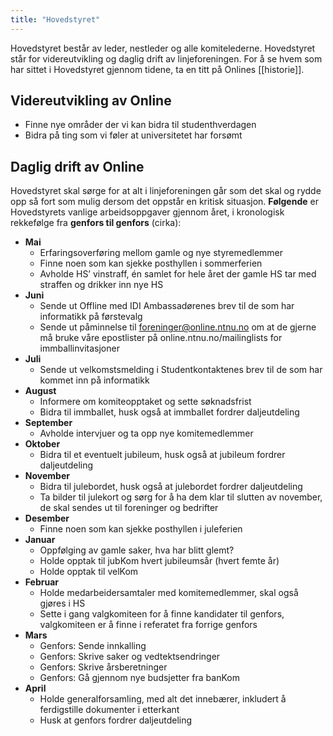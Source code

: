 ```yaml
---
title: "Hovedstyret"
---
```


Hovedstyret består av leder, nestleder og alle komitelederne.
Hovedstyret står for videreutvikling og daglig drift av linjeforeningen.
For å se hvem som har sittet i Hovedstyret gjennom tidene, ta en titt på
Onlines [[historie]].

Videreutvikling av Online
-------------------------

-   Finne nye områder der vi kan bidra til studenthverdagen
-   Bidra på ting som vi føler at universitetet har forsømt

Daglig drift av Online
----------------------

Hovedstyret skal sørge for at alt i linjeforeningen går som det skal og
rydde opp så fort som mulig dersom det oppstår en kritisk situasjon.
**Følgende** er Hovedstyrets vanlige arbeidsoppgaver gjennom året, i
kronologisk rekkefølge fra **genfors til genfors** (cirka):

-   **Mai**
    -   Erfaringsoverføring mellom gamle og nye styremedlemmer
    -   Finne noen som kan sjekke posthyllen i sommerferien
    -   Avholde HS’ vinstraff, én samlet for hele året der gamle HS tar
        med straffen og drikker inn nye HS
-   **Juni**
    -   Sende ut Offline med IDI Ambassadørenes brev til de som har
        informatikk på førstevalg
    -   Sende ut påminnelse til foreninger@online.ntnu.no om at de
        gjerne må bruke våre epostlister på online.ntnu.no/mailinglists
        for immballinvitasjoner
-   **Juli**
    -   Sende ut velkomstsmelding i Studentkontaktenes brev til de som
        har kommet inn på informatikk
-   **August**
    -   Informere om komiteopptaket og sette søknadsfrist
    -   Bidra til immballet, husk også at immballet fordrer
        daljeutdeling
-   **September**
    -   Avholde intervjuer og ta opp nye komitemedlemmer
-   **Oktober**
    -   Bidra til et eventuelt jubileum, husk også at jubileum fordrer
        daljeutdeling
-   **November**
    -   Bidra til julebordet, husk også at julebordet fordrer
        daljeutdeling
    -   Ta bilder til julekort og sørg for å ha dem klar til slutten av
        november, de skal sendes ut til foreninger og bedrifter
-   **Desember**
    -   Finne noen som kan sjekke posthyllen i juleferien
-   **Januar**
    -   Oppfølging av gamle saker, hva har blitt glemt?
    -   Holde opptak til jubKom hvert jubileumsår (hvert femte år)
    -   Holde opptak til velKom
-   **Februar**
    -   Holde medarbeidersamtaler med komitemedlemmer, skal også gjøres
        i HS
    -   Sette i gang valgkomiteen for å finne kandidater til genfors,
        valgkomiteen er å finne i referatet fra forrige genfors
-   **Mars**
    -   Genfors: Sende innkalling
    -   Genfors: Skrive saker og vedtektsendringer
    -   Genfors: Skrive årsberetninger
    -   Genfors: Gå gjennom nye budsjetter fra banKom
-   **April**
    -   Holde generalforsamling, med alt det innebærer, inkludert å
        ferdigstille dokumenter i etterkant
    -   Husk at genfors fordrer daljeutdeling